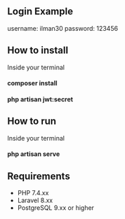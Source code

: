 ## Login Example

username: ilman30
password: 123456

## How to install

Inside your terminal

#### composer install

#### php artisan jwt:secret

## How to run

Inside your terminal

#### php artisan serve

## Requirements

- PHP 7.4.xx
- Laravel 8.xx
- PostgreSQL 9.xx or higher
